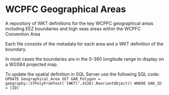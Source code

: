# WCPFC Geographical Areas

A repository of WKT definitions for the key WCPFC geographical areas including EEZ boundaries and high seas areas within the WCPFC Convention Area

Each file consists of the metadata for each area and a WKT definition of the boundary.

In most cases the boundaries are in the 0-360 longitude range to display on a WGS84 projected map.

To update the spatial definition in SQL Server use the following SQL code:
`UPDATE Geographical_Area SET GAR_Polygon = geography::STPolyFromText('[WKT]',4326).ReorientObject() WHERE GAR_ID = [ID]`
